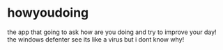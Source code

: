 # howyoudoing
the app that going to ask how are you doing and try to improve your day!
the windows defenter see its like a virus but i dont know why!
